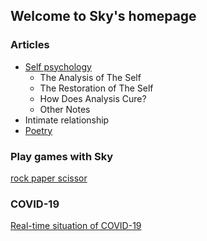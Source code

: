 ## Welcome to Sky's homepage

### Articles
- [Self psychology](./articles/self_psychology.html)
    - The Analysis of The Self
    - The Restoration of The Self
    - How Does Analysis Cure?
    - Other Notes
- Intimate relationship
- [Poetry](./articles/poetry.html)

### Play games with Sky
[rock paper scissor](./games/rock-paper-scissor.html)

### COVID-19
[Real-time situation of COVID-19](./covid_19/covid.html)
